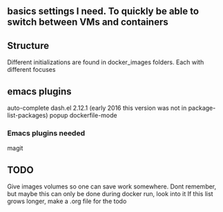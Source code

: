 ## basics settings I need. To quickly be able to switch between VMs and containers

## Structure
Different initializations are found in docker_images folders. Each with different focuses


## emacs plugins
auto-complete
dash.el 2.12.1 (early 2016 this version was not in package-list-packages)
popup
dockerfile-mode

### Emacs plugins needed
magit

## TODO
Give images volumes so one can save work somewhere. Dont remember, but maybe this can only be done during docker run, look into it
If this list grows longer, make a .org file for the todo